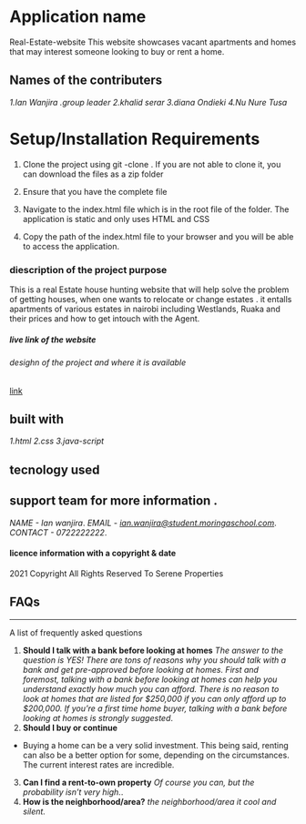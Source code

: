 
 # Application name
 Real-Estate-website
This website showcases vacant apartments and homes that may interest someone looking to buy or rent a home.




## Names of the contributers
*1.Ian Wanjira  .group leader*
*2.khalid serar*
*3.diana Ondieki*
*4.Nu Nure Tusa*

# Setup/Installation Requirements
1. Clone the project using git -clone . If you are not able to clone it, you can download the files as a zip folder

2. Ensure that you have the complete file

3. Navigate to the index.html file which is in the root file of the folder. The application is static and only uses HTML and CSS

4. Copy the path of the index.html file to your browser and you will be able to access the application.
### diescription of the project purpose
This is a real Estate house hunting website
 that will help solve the problem of getting houses, when one wants to relocate  or change estates .
it entalls apartments of various estates in nairobi including Westlands, Ruaka and their prices and how to get intouch with the Agent.


##### live link of the website



###### desighn of the project and where it is available

[link](https://www.figma.com/file/DbNNd4hKe5S78yxEWmhBbB/Real-Estate-Website?node-id=0%3A1)


## built with
*1.html*
*2.css*
*3.java-script*



## tecnology used


## support team for more information .
*NAME - Ian wanjira*.
*EMAIL - ian.wanjira@student.moringaschool.com*.
*CONTACT - 0722222222*.



#### licence information with a copyright & date

2021 Copyright All Rights Reserved To Serene Properties

## FAQs
***
A list of frequently asked questions
1. **Should I talk with a bank before looking at homes**
_The answer to the question is YES!  There are tons of reasons why you should talk with a bank and get pre-approved before looking at homes.  First and foremost, talking with a bank before looking at homes can help you understand exactly how much you can afford.  There is no reason to look at homes that are listed for $250,000 if you can only afford up to $200,000.
If you’re a first time home buyer, talking with a bank before looking at homes is strongly suggested_.
2. __Should I buy or continue__
* Buying a home can be a very solid investment.  This being said, renting can also be a better option for some, depending on the circumstances.  The current interest rates are incredible.  

3. **Can I find a rent-to-own property**
 *Of course you can, but the probability isn’t very high.*.
4. **How is the neighborhood/area?**
*the neighborhood/area it cool and silent.*





